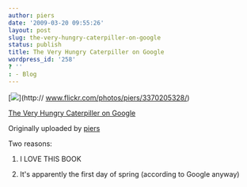 ```yaml
---
author: piers
date: '2009-03-20 09:55:26'
layout: post
slug: the-very-hungry-caterpiller-on-google
status: publish
title: The Very Hungry Caterpiller on Google
wordpress_id: '258'
? ''
: - Blog
---
```


[![](http://farm4.static.flickr.com/3424/3370205328_cf1a1423bc_m.jpg)](http://
www.flickr.com/photos/piers/3370205328/)

[The Very Hungry Caterpiller on
Google](http://www.flickr.com/photos/piers/3370205328/)

Originally uploaded by [piers](http://www.flickr.com/people/piers/)

Two reasons:

  
1) I LOVE THIS BOOK

2) It's apparently the first day of spring (according to Google anyway)


